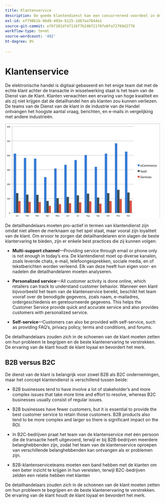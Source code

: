 ```yaml
---
title: Klantenservice
description: De goede klantendienst kan een concurrerend voordeel in de elektronische handel ruimte zijn.
exl-id: ef798b1b-96d0-493e-b125-1d67aa7644a1
source-git-commit: e76f101df47116f7b246f21f0fe0fa72769d2776
workflow-type: tm+mt
source-wordcount: '482'
ht-degree: 0%

---
```


# Klantenservice

De elektronische handel is digitaal gebaseerd en het enige team dat met de echte klant achter de transactie in wisselwerking staat is het team van de Dienst van de Klant. Klanten verwachten een ervaring van hoge kwaliteit en als zij niet krijgen dat de detailhandel hen als klanten zou kunnen verliezen. De teams van de Dienst van de klant in de industrie van de Handel ontvangen het hoogste aantal vraag, berichten, en e-mails in vergelijking met andere industrieën.

![Klantservice-balkoverzicht](../../assets/playbooks/customer-service-chart.png)

De detailhandelaars moeten pro-actief in termen van klantendienst zijn omdat niet alleen de merknaam op het spel staat, maar vooral zijn loyaliteit van de klant. Om ervoor te zorgen dat detailhandelaren erin slagen de beste klantervaring te bieden, zijn er enkele best practices die zij kunnen volgen:

- **Multi-support channel**—Providing service through email or phone only is not enough in today’s era. De klantendienst moet op diverse kanalen, zoals levende chats, e-mail, telefoongesprekken, sociale media, en of tekstberichten worden verleend. Elk van deze heeft hun eigen voor- en nadelen die detailhandelaren moeten analyseren.

- **Personalized service**—All customer activity is done online, which retailers can track to understand customer behavior. Wanneer een klant bijvoorbeeld het team van de klantenservice bereikt, beschikt het team vooraf over de benodigde gegevens, zoals naam, e-mailadres, ordergeschiedenis en geretourneerde gegevens. This helps the Customer Service provide quick and accurate service and also provides customers with personalized service.

- **Self-service**—Customers can also be provided with self-service, such as providing FAQ’s, privacy policy, terms and conditions, and forums.

De detailhandelaars zouden zich in de schoenen van de klant moeten zetten om hun probleem te begrijpen en de beste klantenervaring te verstrekken. De ervaring van de klant houdt de klant loyaal en bevordert het merk.

## B2B versus B2C

De dienst van de klant is belangrijk voor zowel B2B als B2C ondernemingen, maar het concept klantendienst is verschillend tussen beide:

- B2B businesses tend to have involve a lot of stakeholder’s and more complex issues that take more time and effort to resolve, whereas B2C businesses usually consist of regular issues.

- B2B businesses have fewer customers, but it is essential to provide the best customer service to retain those customers. B2B products also tend to be more complex and larger so there is significant impact on the ROI.

- In B2C-bedrijven praat het team van de klantenservice met één persoon die de transactie heeft uitgevoerd, terwijl er bij B2B-bedrijven meerdere belanghebbenden zijn, zodat het team van de klantenservice oproepen van verschillende belanghebbenden kan ontvangen als er problemen zijn.

- B2B-klantenserviceteams moeten een band hebben met de klanten om een beter inzicht te krijgen in hun vereisten, terwijl B2C-bedrijven zelden een relatie hebben met klanten

De detailhandelaars zouden zich in de schoenen van de klant moeten zetten om hun probleem te begrijpen en de beste klantenervaring te verstrekken. De ervaring van de klant houdt de klant loyaal en bevordert het merk.
